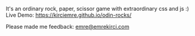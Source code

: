 It's an ordinary rock, paper, scissor game with extraordinary css and js :)
Live Demo: https://kirciemre.github.io/odin-rocks/

Please made me feedback: emre@emrekirci.com
